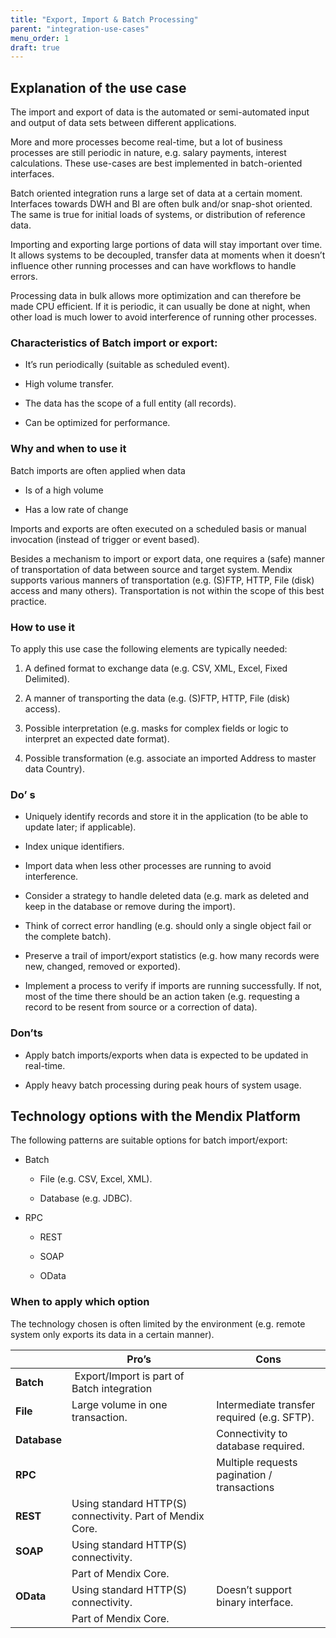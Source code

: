 ```yaml
---
title: "Export, Import & Batch Processing"
parent: "integration-use-cases"
menu_order: 1
draft: true
---
```


Explanation of the use case
---------------------------

The import and export of data is the automated or semi-automated input and
output of data sets between different applications.

More and more processes become real-time, but a lot of business processes are
still periodic in nature, e.g. salary payments, interest calculations. These
use-cases are best implemented in batch-oriented interfaces.

Batch oriented integration runs a large set of data at a certain moment.
Interfaces towards DWH and BI are often bulk and/or snap-shot oriented. The same
is true for initial loads of systems, or distribution of reference data.

Importing and exporting large portions of data will stay important over time. It
allows systems to be decoupled, transfer data at moments when it doesn’t
influence other running processes and can have workflows to handle errors.

Processing data in bulk allows more optimization and can therefore be made CPU
efficient. If it is periodic, it can usually be done at night, when other load
is much lower to avoid interference of running other processes.

### Characteristics of Batch import or export:

-   It’s run periodically (suitable as scheduled event).

-   High volume transfer.

-   The data has the scope of a full entity (all records).

-   Can be optimized for performance.

### Why and when to use it

Batch imports are often applied when data

-   Is of a high volume

-   Has a low rate of change

Imports and exports are often executed on a scheduled basis or manual invocation
(instead of trigger or event based).

Besides a mechanism to import or export data, one requires a (safe) manner of
transportation of data between source and target system. Mendix supports various
manners of transportation (e.g. (S)FTP, HTTP, File (disk) access and many
others). Transportation is not within the scope of this best practice.

### How to use it

To apply this use case the following elements are typically needed:

1.  A defined format to exchange data (e.g. CSV, XML, Excel, Fixed Delimited).

2.  A manner of transporting the data (e.g. (S)FTP, HTTP, File (disk) access).

3.  Possible interpretation (e.g. masks for complex fields or logic to interpret
    an expected date format).

4.  Possible transformation (e.g. associate an imported Address to master data
    Country).

### Do’ s

-   Uniquely identify records and store it in the application (to be able to
    update later; if applicable).

-   Index unique identifiers.

-   Import data when less other processes are running to avoid interference.

-   Consider a strategy to handle deleted data (e.g. mark as deleted and keep in
    the database or remove during the import).

-   Think of correct error handling (e.g. should only a single object fail or
    the complete batch).

-   Preserve a trail of import/export statistics (e.g. how many records were
    new, changed, removed or exported).

-   Implement a process to verify if imports are running successfully. If not,
    most of the time there should be an action taken (e.g. requesting a record
    to be resent from source or a correction of data).

### Don’ts

-   Apply batch imports/exports when data is expected to be updated in
    real-time.

-   Apply heavy batch processing during peak hours of system usage.

Technology options with the Mendix Platform
-------------------------------------------

The following patterns are suitable options for batch import/export:

-   Batch

    -   File (e.g. CSV, Excel, XML).

    -   Database (e.g. JDBC).

-   RPC

    -   REST

    -   SOAP

    -   OData

### When to apply which option

The technology chosen is often limited by the environment (e.g. remote system
only exports its data in a certain manner).

|              | **Pro’s**                                                 | **Cons**                                    |
|--------------|-----------------------------------------------------------|---------------------------------------------|
| **Batch**    |  Export/Import is part of Batch integration               |                                             |
| **File**     | Large volume in one transaction.                          | Intermediate transfer required (e.g. SFTP). |
| **Database** |                                                           | Connectivity to database required.          |
| **RPC**      |                                                           | Multiple requests pagination / transactions |
| **REST**     | Using standard HTTP(S) connectivity. Part of Mendix Core. |                                             |
| **SOAP**     | Using standard HTTP(S) connectivity.                      |                                             |
|              | Part of Mendix Core.                                      |                                             |
| **OData**    | Using standard HTTP(S) connectivity.                      | Doesn’t support binary interface.           |
|              | Part of Mendix Core.                                      |                                             |
